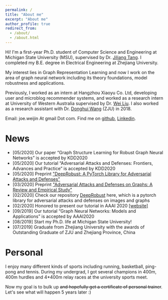 ```yaml
---
permalink: /
title: "About me"
excerpt: "About me"
author_profile: true
redirect_from: 
  - /about/
  - /about.html
---
```

Hi! I'm a first-year Ph.D. student of  Computer Science and Engineering at Michigan State University (MSU), supervised by Dr. [Jiliang Tang](http://www.cse.msu.edu/~tangjili/). I completed my B.E. degree in Electrical Engineering at Zhejiang University. 

My interest lies in Graph Representation Learning and now I work on the area of graph neural network including its theory foundations, model robustness and applications. 

Previously, I worked as an intern at Hangzhou Xiaoyu Co. Ltd, developing user and microblog recommender systems, and worked as a research intern at University of Western Australia supervised by Dr. [Wei Liu](https://scholar.google.com/citations?user=o_u17HMAAAAJ&hl=en). I also worked as a research assistant with Dr. [Donghui Wang](https://scholar.google.com/citations?user=AkRWtMUAAAAJ&hl=en) (ZJU) in 2018.

Email: joe.weijin At gmail Dot com. Find me on [github](https://github.com/ChandlerBang), [Linkedin](https://www.linkedin.com/in/wei-jin-71041a182/).

<!--
-----
Research Interest
=====
*
-->

News
=====
* [05/2020] Our paper “Graph Structure Learning for Robust Graph Neural Networks” is accepted by KDD2020
* [05/2020] Our tutorial  “Adversarial Attacks and Defenses: Frontiers, Advances and Practice” is accepted by KDD2020
* [05/2020] Preprint ["DeepRobust: A PyTorch Library for Adversarial Attacks and Defenses"](https://arxiv.org/abs/2005.06149)
* [03/2020] Preprint ["Adversarial Attacks and Defenses on Graphs: A Review and Empirical Study"](https://arxiv.org/abs/2003.00653)
* [02/2020] Check our repository [DeepRobust](https://github.com/DSE-MSU/DeepRobust) here, which is a pytorch library for adversarial attacks and defenses on images and graphs
* [02/2020] Honored to present our tutorial in AAAI 2020 [[website]](http://cse.msu.edu/~mayao4/tutorials/aaai2020/)
* [09/2019] Our tutorial  “Graph Neural Networks: Models and Applications” is accepted by AAAI2020
* [08/2019] Start my Ph.D. life at Michigan State University!
* [07/2019] Graduate from Zhejiang University with the awards of Outstanding Graduate of ZJU and Zhejiang Province, China

Personal
====
I enjoy many different kinds of sports including running, basketball, ping-pong and tennis. During my undergrad, I got several champions in 400m, 400m hurdles and 4*400m relay races at the university sports meet. 

Now my goal is to bulk up ~~and hopefully get a certificate of personal trainer~~. Let's see what will happen 5 years later :)

<!---
Many of the features of dynamic content management systems (like Wordpress) can be achieved in this fashion, using a fraction of the computational resources and with far less vulnerability to hacking and DDoSing. You can also modify the theme to your heart's content without touching the content of your site. If you get to a point where you've broken something in Jekyll/HTML/CSS beyond repair, your markdown files describing your talks, publications, etc. are safe. You can rollback the changes or even delete the repository and start over -- just be sure to save the markdown files! Finally, you can also write scripts that process the structured data on the site, such as [this one](https://github.com/academicpages/academicpages.github.io/blob/master/talkmap.ipynb) that analyzes metadata in pages about talks to display [a map of every location you've given a talk](https://academicpages.github.io/talkmap.html).

Getting started
======
1. Register a GitHub account if you don't have one and confirm your e-mail (required!)
1. Fork [this repository](https://github.com/academicpages/academicpages.github.io) by clicking the "fork" button in the top right. 
1. Go to the repository's settings (rightmost item in the tabs that start with "Code", should be below "Unwatch"). Rename the repository "[your GitHub username].github.io", which will also be your website's URL.
1. Set site-wide configuration and create content & metadata (see below -- also see [this set of diffs](http://archive.is/3TPas) showing what files were changed to set up [an example site](https://getorg-testacct.github.io) for a user with the username "getorg-testacct")
1. Upload any files (like PDFs, .zip files, etc.) to the files/ directory. They will appear at https://[your GitHub username].github.io/files/example.pdf.  
1. Check status by going to the repository settings, in the "GitHub pages" section

Site-wide configuration
------
The main configuration file for the site is in the base directory in [_config.yml](https://github.com/academicpages/academicpages.github.io/blob/master/_config.yml), which defines the content in the sidebars and other site-wide features. You will need to replace the default variables with ones about yourself and your site's github repository. The configuration file for the top menu is in [_data/navigation.yml](https://github.com/academicpages/academicpages.github.io/blob/master/_data/navigation.yml). For example, if you don't have a portfolio or blog posts, you can remove those items from that navigation.yml file to remove them from the header. 

Create content & metadata
------
For site content, there is one markdown file for each type of content, which are stored in directories like _publications, _talks, _posts, _teaching, or _pages. For example, each talk is a markdown file in the [_talks directory](https://github.com/academicpages/academicpages.github.io/tree/master/_talks). At the top of each markdown file is structured data in YAML about the talk, which the theme will parse to do lots of cool stuff. The same structured data about a talk is used to generate the list of talks on the [Talks page](https://academicpages.github.io/talks), each [individual page](https://academicpages.github.io/talks/2012-03-01-talk-1) for specific talks, the talks section for the [CV page](https://academicpages.github.io/cv), and the [map of places you've given a talk](https://academicpages.github.io/talkmap.html) (if you run this [python file](https://github.com/academicpages/academicpages.github.io/blob/master/talkmap.py) or [Jupyter notebook](https://github.com/academicpages/academicpages.github.io/blob/master/talkmap.ipynb), which creates the HTML for the map based on the contents of the _talks directory).

**Markdown generator**


I have also created [a set of Jupyter notebooks](https://github.com/academicpages/academicpages.github.io/tree/master/markdown_generator
) that converts a CSV containing structured data about talks or presentations into individual markdown files that will be properly formatted for the academicpages template. The sample CSVs in that directory are the ones I used to create my own personal website at stuartgeiger.com. My usual workflow is that I keep a spreadsheet of my publications and talks, then run the code in these notebooks to generate the markdown files, then commit and push them to the GitHub repository.

How to edit your site's GitHub repository
------
Many people use a git client to create files on their local computer and then push them to GitHub's servers. If you are not familiar with git, you can directly edit these configuration and markdown files directly in the github.com interface. Navigate to a file (like [this one](https://github.com/academicpages/academicpages.github.io/blob/master/_talks/2012-03-01-talk-1.md) and click the pencil icon in the top right of the content preview (to the right of the "Raw | Blame | History" buttons). You can delete a file by clicking the trashcan icon to the right of the pencil icon. You can also create new files or upload files by navigating to a directory and clicking the "Create new file" or "Upload files" buttons. 

Example: editing a markdown file for a talk
![Editing a markdown file for a talk](/images/editing-talk.png)

For more info
------
More info about configuring academicpages can be found in [the guide](https://academicpages.github.io/markdown/). The [guides for the Minimal Mistakes theme](https://mmistakes.github.io/minimal-mistakes/docs/configuration/) (which this theme was forked from) might also be helpful.
-->
